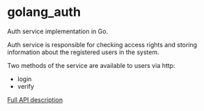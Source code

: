 # golang_auth

Auth service implementation in Go.

Auth service is responsible for checking access rights and storing information about the registered users in the system.

Two methods of the service are available to users via http:
- login
- verify

[Full API description](https://www.teta.mts.ru/auth)